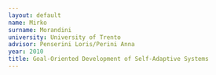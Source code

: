 ```yaml
---
layout: default 
name: Mirko
surname: Morandini
university: University of Trento
advisor: Penserini Loris/Perini Anna
year: 2010
title: Goal-Oriented Development of Self-Adaptive Systems
---
```

